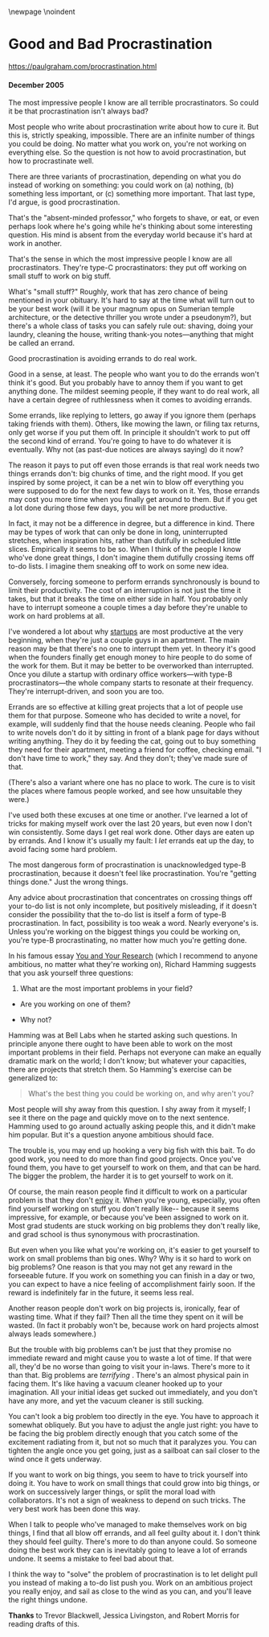 \newpage
\noindent

Good and Bad Procrastination
============================


  

<https://paulgraham.com/procrastination.html>
  

#### December 2005


  

  

 The most impressive people I know are all terrible procrastinators.
So could it be that procrastination isn't always bad?
   

  

 Most people who write about procrastination write about how to cure
it. But this is, strictly speaking, impossible. There are an
infinite number of things you could be doing. No matter what you
work on, you're not working on everything else. So the question
is not how to avoid procrastination, but how to procrastinate well.
   

  

 There are three variants of procrastination, depending on what you
do instead of working on something: you could work on (a) nothing,
(b) something less important, or (c) something more important. That
last type, I'd argue, is good procrastination.
   

  

 That's the "absent\-minded professor," who forgets to shave, or eat,
or even perhaps look where he's going while he's thinking about
some interesting question. His mind is absent from the everyday
world because it's hard at work in another.
   

  

 That's the sense in which the most impressive people I know are all
procrastinators. They're type\-C procrastinators: they put off
working on small stuff to work on big stuff.
   

  

 What's "small stuff?" Roughly, work that has zero chance of being
mentioned in your obituary. It's hard to say at the time what will
turn out to be your best work (will it be your magnum opus on
Sumerian temple architecture, or the detective thriller you wrote
under a pseudonym?), but there's a whole class of tasks you can
safely rule out: shaving, doing your laundry, cleaning the house,
writing thank\-you notes—anything that might be called an errand.
   

  

 Good procrastination is avoiding errands to do real work.
   

  

 Good in a sense, at least. The people who want you to do the errands
won't think it's good. But you probably have to annoy them if you
want to get anything done. The mildest seeming people, if they
want to do real work, all have a certain degree of ruthlessness
when it comes to avoiding errands.
   

  

 Some errands, like replying to letters, go away if you
ignore them (perhaps taking friends with them). Others, like mowing
the lawn, or filing tax returns, only get worse if you put them
off. In principle it shouldn't work to put off the second kind of
errand. You're going to have to do whatever it is eventually. Why
not (as past\-due notices are always saying) do it now?
   

  

 The reason it pays to put off even those errands is that real work
needs two things errands don't: big chunks of time, and the
right mood. If you get inspired by some project, it can be a net
win to blow off everything you were supposed to do for the next few
days to work on it. Yes, those errands may cost you more time when
you finally get around to them. But if you get a lot done during
those few days, you will be net more productive.
   

  

 In fact, it may not be a difference in degree, but a difference in
kind. There may be types of work that can only be done in long,
uninterrupted stretches, when inspiration hits, rather than dutifully
in scheduled little slices. Empirically it seems to be so. When
I think of the people I know who've done great things, I don't
imagine them dutifully crossing items off to\-do lists. I imagine
them sneaking off to work on some new idea.
   

  

 Conversely, forcing someone to perform errands synchronously is
bound to limit their productivity. The cost of an interruption is
not just the time it takes, but that it breaks the time on either
side in half. You probably only have to interrupt someone a couple
times a day before they're unable to work on hard problems at all.
   

  

 I've wondered a lot about why
 [startups](https://paulgraham.com/start.html) 
 are most productive at the
very beginning, when they're just a couple guys in an apartment.
The main reason may be that there's no one to interrupt them yet.
In theory it's good when the founders finally get enough money to
hire people to do some of the work for them. But it may be better
to be overworked than interrupted. Once you dilute a startup with
ordinary office workers—with type\-B procrastinators—the whole
company starts to resonate at their frequency. They're interrupt\-driven,
and soon you are too.
   

  

 Errands are so effective at killing great projects that a lot of
people use them for that purpose. Someone who has decided to write
a novel, for example, will suddenly find that the house needs
cleaning. People who fail to write novels don't do it by sitting
in front of a blank page for days without writing anything. They
do it by feeding the cat, going out to buy something they need for
their apartment, meeting a friend for coffee, checking email. "I
don't have time to work," they say. And they don't; they've made
sure of that.
   

  

 (There's also a variant where one has no place to work. The cure
is to visit the places where famous people worked, and see how
unsuitable they were.)
   

  

 I've used both these excuses at one time or another. I've learned
a lot of tricks for making myself work over the last 20 years, but
even now I don't win consistently. Some days I get real work done.
Other days are eaten up by errands. And I know it's usually my
fault: I
 *let* 
 errands eat up the day, to avoid
facing some hard problem.
   

  

 The most dangerous form of procrastination is unacknowledged type\-B
procrastination, because it doesn't feel like procrastination.
You're "getting things done." Just the wrong things.
   

  

 Any advice about procrastination that concentrates on crossing
things off your to\-do list is not only incomplete, but positively
misleading, if it doesn't consider the possibility that the to\-do
list is itself a form of type\-B procrastination. In fact, possibility
is too weak a word. Nearly everyone's is. Unless you're working
on the biggest things you could be working on, you're type\-B
procrastinating, no matter how much you're getting done.
   

  

 In his famous essay
 [You and Your Research](https://paulgraham.com/hamming.html) 
 (which I recommend to
anyone ambitious, no matter what they're working on), Richard Hamming
suggests that you ask yourself three questions:
 1. What are the most important problems in your field?
   

  
- Are you working on one of them?
   

  
- Why not?


 Hamming was at Bell Labs when he started asking such questions. In
principle anyone there ought to have been able to work on the most
important problems in their field. Perhaps not everyone can make
an equally dramatic mark on the world; I don't know; but whatever
your capacities, there are projects that stretch them. So Hamming's
exercise can be generalized to:
 
> What's the best thing you could be working on, and why aren't
>  you?


 Most people will shy away from this question. I shy away from it
myself; I see it there on the page and quickly move on to the next
sentence. Hamming used to go around actually asking people this,
and it didn't make him popular. But it's a question anyone ambitious
should face.
   

  

 The trouble is, you may end up hooking a very big fish with this
bait. To do good work, you need to do more than find good projects.
Once you've found them, you have to get yourself to work on them,
and that can be hard. The bigger the problem, the harder it is to
get yourself to work on it.
   

  

 Of course, the main reason people find it difficult to work on a
particular problem is that they don't
 [enjoy](https://paulgraham.com/hs.html) 
 it. When you're young,
especially, you often find yourself working on stuff you don't
really like\-\- because it seems impressive, for example, or because
you've been assigned to work on it. Most grad students are stuck
working on big problems they don't really like, and grad school is
thus synonymous with procrastination.
   

  

 But even when you like what you're working on, it's easier to get
yourself to work on small problems than big ones. Why? Why is it
so hard to work on big problems? One reason is that you may not
get any reward in the forseeable future. If you work on something
you can finish in a day or two, you can expect to have a nice feeling
of accomplishment fairly soon. If the reward is indefinitely far
in the future, it seems less real.
   

  

 Another reason people don't work on big projects is, ironically,
fear of wasting time. What if they fail? Then all the time they
spent on it will be wasted. (In fact it probably won't be, because
work on hard projects almost always leads somewhere.)
   

  

 But the trouble with big problems can't be just that they promise
no immediate reward and might cause you to waste a lot of time. If
that were all, they'd be no worse than going to visit your in\-laws.
There's more to it than that. Big problems are
 *terrifying* 
 .
There's an almost physical pain in facing them. It's like having
a vacuum cleaner hooked up to your imagination. All your initial
ideas get sucked out immediately, and you don't have any more, and
yet the vacuum cleaner is still sucking.
   

  

 You can't look a big problem too directly in the eye. You have to
approach it somewhat obliquely. But you have to adjust the angle
just right: you have to be facing the big problem directly enough
that you catch some of the excitement radiating from it, but not
so much that it paralyzes you. You can tighten the angle once you
get going, just as a sailboat can sail closer to the wind once it
gets underway.
   

  

 If you want to work on big things, you seem to have to trick yourself
into doing it. You have to work on small things that could grow
into big things, or work on successively larger things, or split
the moral load with collaborators. It's not a sign of weakness to
depend on such tricks. The very best work has been done this way.
   

  

 When I talk to people who've managed to make themselves work on big
things, I find that all blow off errands, and all feel guilty about
it. I don't think they should feel guilty. There's more to do
than anyone could. So someone doing the best work they can is
inevitably going to leave a lot of errands undone. It seems a
mistake to feel bad about that.
   

  

 I think the way to "solve" the problem of procrastination is to let
delight pull you instead of making a to\-do list push you. Work on
an ambitious project you really enjoy, and sail as close to the
wind as you can, and you'll leave the right things undone.
   

  

  

  

  

  

**Thanks** 
 to Trevor Blackwell, Jessica Livingston, and Robert
Morris for reading drafts of this.
   

  


